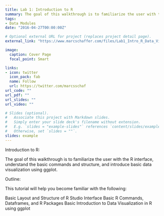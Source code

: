 ```yaml
---
title: Lab 1: Introduction to R
summary: The goal of this walkthrough is to familiarize the user with the R interface, understand the basic commands and structure, and introduce basic data visualization using ggplot.
tags:
- Data Modules
date: "2016-04-27T00:00:00Z"

# Optional external URL for project (replaces project detail page).
external_link: "https://www.marcschaffer.com/files/Lab1_Intro_R_Data_Visualization.html"

image:
  caption: Cover Page
  focal_point: Smart

links:
- icon: twitter
  icon_pack: fab
  name: Follow
  url: https://twitter.com/marcsschaf
url_code: ""
url_pdf: ""
url_slides: ""
url_video: ""

# Slides (optional).
#   Associate this project with Markdown slides.
#   Simply enter your slide deck's filename without extension.
#   E.g. `slides = "example-slides"` references `content/slides/example-slides.md`.
#   Otherwise, set `slides = ""`.
slides: example
---
```


Introduction to R:

The goal of this walkthrough is to familiarize the user with the R interface, understand the basic commands and structure, and introduce basic data visualization using ggplot.

Outline:

This tutorial will help you become familiar with the following:

Basic Layout and Structure of R Studio Interface
Basic R Commands, Dataframes, and R Packages
Basic Introduction to Data Visualization in R using ggplot
